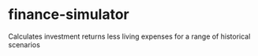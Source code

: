 # finance-simulator
Calculates investment returns less living expenses for a range of historical scenarios

